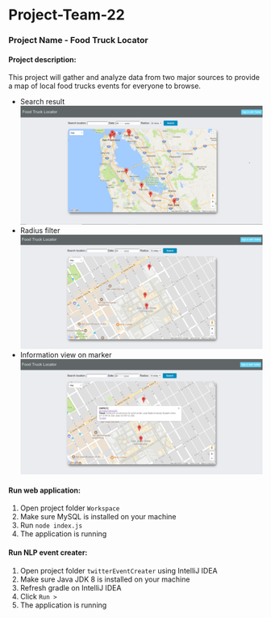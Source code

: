 # Project-Team-22

### Project Name - Food Truck Locator

#### Project description:

This project will gather and analyze data from two major sources to provide a map of local food
trucks events for everyone to browse.

- Search result
![image1](images/1.png)
- Radius filter
![image2](images/2.png)
- Information view on marker
![image3](images/3.png)

#### Run web application:

1. Open project folder `Workspace`
2. Make sure MySQL is installed on your machine
3. Run `node index.js`
4. The application is running 

#### Run NLP event creater:

1. Open project folder `twitterEventCreater` using IntelliJ IDEA
2. Make sure Java JDK 8 is installed on your machine
3. Refresh gradle on IntelliJ IDEA
4. Click `Run >`
5. The application is running
